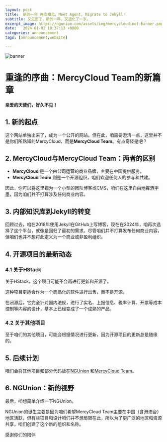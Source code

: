 ```yaml
---
layout: post
title:  新的一年 再次相见，Meet Agent, Migrate to Jekyll!
subtitle: 又见面了，新的一年，又退化了一岁。
excerpt_image: https://ngunion.com/assets/img/mercycloud-net-banner.png
date:   2024-01-01 10:37:13 +0800
categories: announcement
tags: [announcement,website]

---
```


![banner](https://ngunion.com/assets/img/mercycloud-net-banner.png)

# 重逢的序曲：MercyCloud Team的新篇章

**亲爱的天使们，好久不见！** 

## 1. 新的起点

这个网站单独出来了，成为一个公开的网站。但在此，咱需要澄清一点，这里并不是你们所熟知的MercyCloud，而是**MercyCloud Team**。有点奇怪是吧？

## 2. MercyCloud与MercyCloud Team：两者的区别

- **MercyCloud** 是一个由公司运营的商业品牌，主要在中国提供服务。
- **MercyCloud Team** 则是一个开源组织，咱们欢迎任何人的参与和共建。

因此，你可以将这里视为一个小型的团队博客或CMS，咱们在这里自由地挥洒字墨，因为咱们并不打算涉及任何商业内容。

## 3. 内部知识库到Jekyll的转变

回顾过去，咱在2018年使用Jekyll在GitHub上写博客，现在在2024年，咱再次选择了这个平台，就像是回归了最初的需求。尽管咱们并不打算发布任何商业内容，但咱们也并不想将此定义为一个商业或非盈利组织。

## 4. 开源项目的最新动态

### 4.1 关于HStack

关于HStack，这个项目可能不会再进行更新和开源了。

这种项目更适合作为一个商品化的软件进行出售，而不是开源。

在闭源后，它完全针对国内法规，进行了实名、上报信息、税率计算、开票等成本控制等内容的设计，基本上已经变成了一个成熟的产品。

### 4.2 关于其他项目

至于咱们的其他项目，可能会根据情况进行更新，因为开源项目的更新总是随缘的。

## 5. 后续计划

咱们会将其他项目和部分代码放在[NGUnion](https://github.com/NGUnion) 和[MercyCloud Team](https://github.com/mercycloudteam)。

## 6. NGUnion：新的视野

最后，咱想简单介绍一下NGUnion。

NGUnion的诞生主要是因为咱们希望MercyCloud Team主要在中国（含港澳台）地区活跃，但有些项目和设计咱们并不想局限在此，所以为了更广泛的地区和资源共享，咱们创建了这个新的组织和名称。

感谢你们的陪伴
